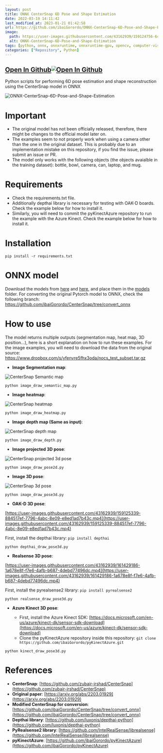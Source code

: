 ```yaml
---
layout: post
title: ONNX CenterSnap 6D Pose and Shape Estimation
date: 2022-03-19 14:11:42 
last_modified_at: 2023-01-21 01:42:58 
url: https://github.com/ibaiGorordo/ONNX-CenterSnap-6D-Pose-and-Shape-Estimation
image:
  path: https://user-images.githubusercontent.com/43162939/159124756-6c562b36-f901-4669-b003-f7dec714b684.png
  alt: ONNX-CenterSnap-6D-Pose-and-Shape-Estimation
tags: [python, onnx, onnxruntime, onnxruntime-gpu, opencv, computer-vision, 3d-object-detection, 6dof-pose, 3d-object-reconstruction, depthai, kinect, azure-kinect, oak-d]
categories: ["Repository", Python]
---
```


## [Open In Github](https://github.com/ibaiGorordo/ONNX-CenterSnap-6D-Pose-and-Shape-Estimation)[![Open In Github](https://icons-for-free.com/download-icon-part+1+github-1320568339880199515_0.svg)](https://github.com/ibaiGorordo/ONNX-CenterSnap-6D-Pose-and-Shape-Estimation)

 Python scripts for performing 6D pose estimation and shape reconstruction using the CenterSnap model in ONNX
 
![ONNX-CenterSnap-6D-Pose-and-Shape-Estimation](https://user-images.githubusercontent.com/43162939/159124756-6c562b36-f901-4669-b003-f7dec714b684.png)

# Important
 - The original model has not been officially released, therefore, there might be changes to the official model later on.
 - The examples seem to not properly work when using a camera other than the one in the original dataset. This is probably due to an implementation mistake on this repository, if you find the issue, please submit an issue or PR.
 - The model only works with the following objects (the objects avaialble in the training dataset): bottle, bowl, camera, can, laptop, and mug.

# Requirements

 * Check the requirements.txt file.
 * Additionally depthai library is necessary for testing with OAK-D boards. Check the example below for how to install it.
 * Similarly, you will need to commit the pyKinectAzure repository to run the example with the Azure Kinect. Check the example below for how to install it.
 
# Installation
```
pip install -r requirements.txt
```

# ONNX model

Download the models from [here](https://drive.google.com/file/d/1bRIBWPWwqYg7sGglqF71XmJsfiHvLR1L/view?usp=sharing) and [here](https://drive.google.com/file/d/1UVmhwJV605T_iJ90QKTN79kXMC40EydV/view?usp=sharing), and place them in the [models](https://github.com/ibaiGorordo/ONNX-CenterSnap-6D-Pose-and-Shape-Estimation/tree/main/models) folder. For converting the original Pytorch model to ONNX, check the following branch: https://github.com/ibaiGorordo/CenterSnap/tree/convert_onnx

# How to use

 The model returns multiple outputs (segmentation map, heat map, 3D position...), here is a short explanation on how to run these examples. For the image examples, you will need to download the data from the original source: https://www.dropbox.com/s/yfenvre5fhx3oda/nocs_test_subset.tar.gz

 * **Image Segmentation map**:

 ![CenterSnap Semantic map](https://github.com/ibaiGorordo/ONNX-CenterSnap-6D-Pose-and-Shape-Estimation/raw/main/doc/img/segmentation.png)
 
 ```
 python image_draw_semantic_map.py
 ```

 * **Image heatmap**:

 ![CenterSnap heatmap](https://github.com/ibaiGorordo/ONNX-CenterSnap-6D-Pose-and-Shape-Estimation/raw/main/doc/img/heatmap.png)
 
 ```
 python image_draw_heatmap.py
 ```
 
 * **Image depth map (Same as input)**:

 ![CenterSnap depth map](https://github.com/ibaiGorordo/ONNX-CenterSnap-6D-Pose-and-Shape-Estimation/raw/main/doc/img/depthmap.png)
 
 ```
 python image_draw_depth.py
 ```
 
  * **Image projected 3D pose**:

 ![CenterSnap projected 3d pose](https://github.com/ibaiGorordo/ONNX-CenterSnap-6D-Pose-and-Shape-Estimation/raw/main/doc/img/pose2d.png)
 
 ```
 python image_draw_pose2d.py
 ```

 * **Image 3D pose**:

 ![CenterSnap 3d pose](https://github.com/ibaiGorordo/ONNX-CenterSnap-6D-Pose-and-Shape-Estimation/raw/main/doc/img/pose3d.png)
 
 ```
 python image_draw_pose3d.py
 ```

 * **OAK-D 3D pose**:

[https://user-images.githubusercontent.com/43162939/159125339-884517ef-7796-4abc-8e09-e8ed1ad7b43c.mp4](https://user-images.githubusercontent.com/43162939/159125339-884517ef-7796-4abc-8e09-e8ed1ad7b43c.mp4)

   First, install the depthai library: `pip install depthai`
 
 ```
 python depthai_draw_pose3d.py
 ```
 
  * **Realsense 3D pose**:

[https://user-images.githubusercontent.com/43162939/161429186-1a678e8f-f7e6-4afb-b687-4debd77496dc.mp4](https://user-images.githubusercontent.com/43162939/161429186-1a678e8f-f7e6-4afb-b687-4debd77496dc.mp4)

   First, install the pyrealsense2 library: `pip install pyrealsense2`
 
 ```
 python realsense_draw_pose3d.py
 ```

 * **Azure Kinect 3D pose**:

   - First, install the Azure Kinect SDK: [https://docs.microsoft.com/en-us/azure/kinect-dk/sensor-sdk-download](https://docs.microsoft.com/en-us/azure/kinect-dk/sensor-sdk-download)
   - Clone the pyKinectAzure repository inside this repository: `git clone https://github.com/ibaiGorordo/pyKinectAzure.git`
 
 ```
 python kinect_draw_pose3d.py
 ```

# References
- **CenterSnap**: [https://github.com/zubair-irshad/CenterSnap](https://github.com/zubair-irshad/CenterSnap)
- **Original paper**: [https://arxiv.org/abs/2203.01929](https://arxiv.org/abs/2203.01929)
- **Modified CenterSnap for conversion**: [https://github.com/ibaiGorordo/CenterSnap/tree/convert_onnx](https://github.com/ibaiGorordo/CenterSnap/tree/convert_onnx)
- **Depthai library**: [https://github.com/luxonis/depthai-python](https://github.com/luxonis/depthai-python)
- **PyRealsense2 library**: [https://github.com/IntelRealSense/librealsense](https://github.com/IntelRealSense/librealsense)
- **pyKinectAzure**: [https://github.com/ibaiGorordo/pyKinectAzure](https://github.com/ibaiGorordo/pyKinectAzure)

